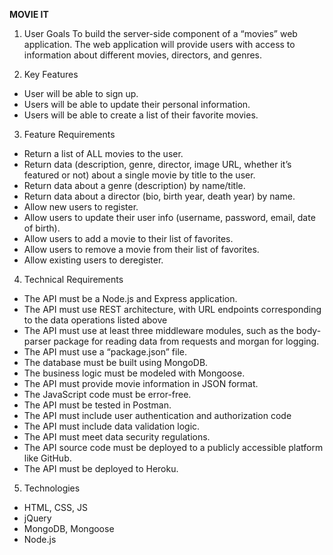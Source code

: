 **MOVIE IT**

1. User Goals
To build the server-side component of a “movies” web application. The web
application will provide users with access to information about different
movies, directors, and genres.


2. Key Features
* User will be able to sign up.
* Users will be able to update their personal information.
* Users will be able to create a list of their favorite movies.

3. Feature Requirements
* Return a list of ALL movies to the user.
* Return data (description, genre, director, image URL, whether it’s featured or not) about a
single movie by title to the user.
* Return data about a genre (description) by name/title.
* Return data about a director (bio, birth year, death year) by name.
* Allow new users to register.
* Allow users to update their user info (username, password, email, date of birth).
* Allow users to add a movie to their list of favorites.
* Allow users to remove a movie from their list of favorites.
* Allow existing users to deregister.

4. Technical Requirements
* The API must be a Node.js and Express application.
* The API must use REST architecture, with URL endpoints corresponding to the data
operations listed above
* The API must use at least three middleware modules, such as the body-parser package for
reading data from requests and morgan for logging.
* The API must use a “package.json” file.
* The database must be built using MongoDB.
* The business logic must be modeled with Mongoose.
* The API must provide movie information in JSON format.
* The JavaScript code must be error-free.
* The API must be tested in Postman.
* The API must include user authentication and authorization code
* The API must include data validation logic.
* The API must meet data security regulations.
* The API source code must be deployed to a publicly accessible platform like GitHub.
* The API must be deployed to Heroku.

5. Technologies
* HTML, CSS, JS
* jQuery
* MongoDB, Mongoose
* Node.js

